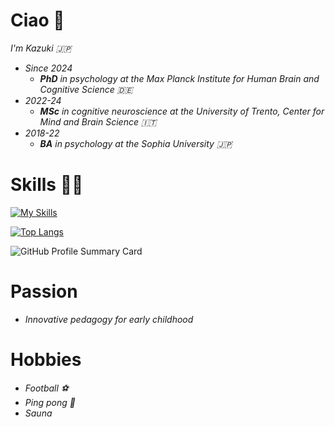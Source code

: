 # Ciao 👋

_I'm Kazuki 🇯🇵_
* _Since 2024_
  * _**PhD** in psychology at the Max Planck Institute for Human Brain and Cognitive Science 🇩🇪_
* _2022-24_
  * _**MSc** in cognitive neuroscience at the University of Trento, Center for Mind and Brain Science 🇮🇹_
* _2018-22_
  * _**BA** in psychology at the Sophia University 🇯🇵_


# Skills 👨‍💻

[![My Skills](https://skillicons.dev/icons?i=apple,matlab,r,py,vscode,pr,ae,ps,latex)](https://skillicons.dev)

[![Top Langs](https://github-readme-stats.vercel.app/api/top-langs/?username=KazukiMaruo&layout=compact&theme=dracula)](https://github.com/KazukiMaruo/github-readme-stats)

![GitHub Profile Summary Card](http://github-profile-summary-cards.vercel.app/api/cards/profile-details?username=KazukiMaruo&theme=tokyonight)


# Passion
* _Innovative pedagogy for early childhood_


# Hobbies
* _Football ⚽_
* _Ping pong 🏓_
* _Sauna_

